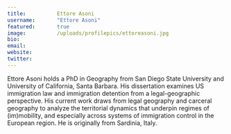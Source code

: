 ```yaml
---
title:          Ettore Asoni
username:       "Ettore Asoni"
featured:       true
image:          /uploads/profilepics/ettoreasoni.jpg
bio:            
email:          
website:        
twitter:        
---
```


Ettore Asoni holds a PhD in Geography from San Diego State University and University of California, Santa Barbara. His dissertation examines US immigration law and immigration detention from a legal-geographic perspective. His current work draws from legal geography and carceral geography to analyze the territorial dynamics that underpin regimes of (im)mobility, and especially across systems of immigration control in the European region. He is originally from Sardinia, Italy.
